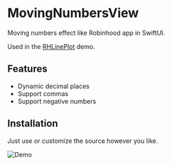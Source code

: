 # MovingNumbersView
Moving numbers effect like Robinhood app in SwiftUI.

Used in the [RHLinePlot](https://github.com/aunnnn/RHLinePlot) demo.

## Features
- Dynamic decimal places
- Support commas
- Support negative numbers

## Installation
Just use or customize the source however you like.

![Demo](https://raw.githubusercontent.com/aunnnn/RHLinePlot/master/rhplot-demo.gif)
